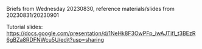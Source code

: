 Briefs from Wednesday 20230830, reference materials/slides from 20230831/20230901

Tutorial slides:
https://docs.google.com/presentation/d/1NeHk8F3OwPFp_iwAJTifl_t3BEzR6gBZa8RDFNWcu5U/edit?usp=sharing

